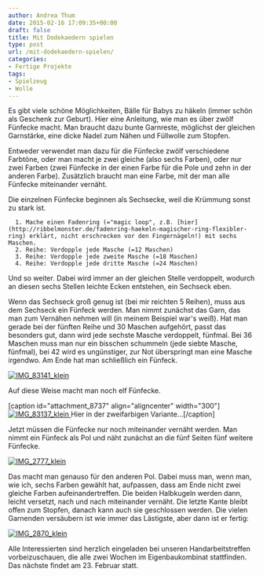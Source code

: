 ```yaml
---
author: Andrea Thum
date: 2015-02-16 17:09:35+00:00
draft: false
title: Mit Dodekaedern spielen
type: post
url: /mit-dodekaedern-spielen/
categories:
- Fertige Projekte
tags:
- Spielzeug
- Wolle
---
```


Es gibt viele schöne Möglichkeiten, Bälle für Babys zu häkeln (immer schön als Geschenk zur Geburt). Hier eine Anleitung, wie man es über zwölf Fünfecke macht. Man braucht dazu bunte Garnreste, möglichst der gleichen Garnstärke, eine dicke Nadel zum Nähen und Füllwolle zum Stopfen.<!-- more -->

Entweder verwendet man dazu für die Fünfecke zwölf verschiedene Farbtöne, oder man macht je zwei gleiche (also sechs Farben), oder nur zwei Farben (zwei Fünfecke in der einen Farbe für die Pole und zehn in der anderen Farbe). Zusätzlich braucht man eine Farbe, mit der man alle Fünfecke miteinander vernäht.

Die einzelnen Fünfecke beginnen als Sechsecke, weil die Krümmung sonst zu stark ist.



	  1. Mache einen Fadenring (="magic loop", z.B. [hier](http://ribbelmonster.de/fadenring-haekeln-magischer-ring-flexibler-ring) erklärt, nicht erschrecken vor den Fingernägeln!) mit sechs Maschen.
	  2. Reihe: Verdopple jede Masche (=12 Maschen)
	  3. Reihe: Verdopple jede zweite Masche (=18 Maschen)
	  4. Reihe: Verdopple jede dritte Masche (=24 Maschen)

Und so weiter. Dabei wird immer an der gleichen Stelle verdoppelt, wodurch an diesen sechs Stellen leichte Ecken entstehen, ein Sechseck eben.

Wenn das Sechseck groß genug ist (bei mir reichten 5 Reihen), muss aus dem Sechseck ein Fünfeck werden. Man nimmt zunächst das Garn, das man zum Vernähen nehmen will (in meinem Beispiel war's weiß). Hat man gerade bei der fünften Reihe und 30 Maschen aufgehört, passt das besonders gut, dann wird jede sechste Masche verdoppelt, fünfmal. Bei 36 Maschen muss man nur ein bisschen schummeln (jede siebte Masche, fünfmal), bei 42 wird es ungünstiger, zur Not überspringt man eine Masche irgendwo. Am Ende hat man schließlich ein Fünfeck.

[![IMG_83141_klein](/wp-content/uploads/2015/02/IMG_83141_klein-300x199.jpg)
](/wp-content/uploads/2015/02/IMG_83141_klein.jpg)

Auf diese Weise macht man noch elf Fünfecke.

[caption id="attachment_8737" align="aligncenter" width="300"][![IMG_83137_klein](/wp-content/uploads/2015/02/IMG_83137_klein-300x300.jpg)
](/wp-content/uploads/2015/02/IMG_83137_klein.jpg) Hier in der zweifarbigen Variante...[/caption]

Jetzt müssen die Fünfecke nur noch miteinander vernäht werden. Man nimmt ein Fünfeck als Pol und näht zunächst an die fünf Seiten fünf weitere Fünfecke.

[![IMG_2777_klein](/wp-content/uploads/2015/02/IMG_2777_klein-300x200.jpg)
](/wp-content/uploads/2015/02/IMG_2777_klein.jpg)



Das macht man genauso für den anderen Pol. Dabei muss man, wenn man, wie ich, sechs Farben gewählt hat, aufpassen, dass am Ende nicht zwei gleiche Farben aufeinandertreffen. Die beiden Halbkugeln werden dann, leicht versetzt, nach und nach miteinander vernäht. Die letzte Kante bleibt offen zum Stopfen, danach kann auch sie geschlossen werden. Die vielen Garnenden versäubern ist wie immer das Lästigste, aber dann ist er fertig:

[![IMG_2870_klein](/wp-content/uploads/2015/02/IMG_2870_klein-300x300.jpg)
](/wp-content/uploads/2015/02/IMG_2870_klein.jpg)

Alle Interessierten sind herzlich eingeladen bei unseren Handarbeitstreffen vorbeizuschauen, die alle zwei Wochen im Eigenbaukombinat stattfinden. Das nächste findet am 23. Februar statt.
